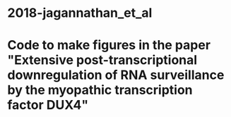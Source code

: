 # 2018-jagannathan_et_al

# Code to make figures in the paper "Extensive post-transcriptional downregulation of RNA surveillance by the myopathic transcription factor DUX4"
